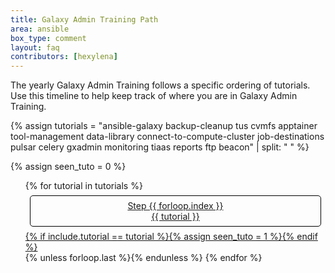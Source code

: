 ```yaml
---
title: Galaxy Admin Training Path
area: ansible
box_type: comment
layout: faq
contributors: [hexylena]
---
```


The yearly Galaxy Admin Training follows a specific ordering of tutorials. Use this timeline to help keep track of where you are in Galaxy Admin Training.

{% assign tutorials = "ansible-galaxy backup-cleanup tus cvmfs apptainer tool-management data-library connect-to-compute-cluster job-destinations pulsar celery gxadmin monitoring tiaas reports ftp beacon" | split: " " %}

{% assign seen_tuto = 0 %}
<ol id="git-gat-timeline">
{% for tutorial in tutorials %}
    <a href="{{ site.baseurl }}/topics/admin/tutorials/{{ tutorial }}/tutorial.html">
    <li class="{% if include.tutorial == tutorial %}active{% elsif seen_tuto == 0 %}disabled{% endif %}">
        <span>Step {{ forloop.index }}</span>
        <span>{{ tutorial }}</span>
    </li>
    {% if include.tutorial == tutorial %}{% assign seen_tuto = 1 %}{% endif %}
    </a>
    {% unless forloop.last %}
    <span aria-hidden="true">
        <i class="fas fa-arrow-right" aria-hidden="true"></i>
    </span>
    {% endunless %}
{% endfor %}
</ol>

<style type="text/css">
#git-gat-timeline {
    display: flex;
    flex-direction: row;
    flex-wrap: wrap;
}
#git-gat-timeline li  {
    display: flex;
    flex-direction: column;
    border: 1px solid black;
    border-radius: 5px;
    padding: 0.5em;
    margin: 0.5em;
}
#git-gat-timeline li.active {
    background: #86d486;
    color: black;
}
#git-gat-timeline li.disabled {
    background: #eee;
}
#git-gat-timeline span {
    align-self: center;
}
</style>
